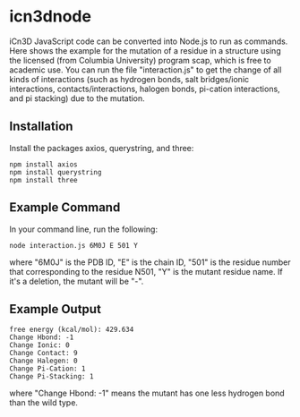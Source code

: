 icn3dnode
=========

iCn3D JavaScript code can be converted into Node.js to run as commands. Here shows the example for the mutation of a residue in a structure using the licensed (from Columbia University) program scap, which is free to academic use. You can run the file "interaction.js" to get the change of all kinds of interactions (such as hydrogen bonds, salt bridges/ionic interactions, contacts/interactions, halogen bonds, pi-cation interactions, and pi stacking) due to the mutation.

Installation
------------

Install the packages axios, querystring, and three:

    npm install axios
    npm install querystring
    npm install three

Example Command
---------------

In your command line, run the following:

    node interaction.js 6M0J E 501 Y

where "6M0J" is the PDB ID, "E" is the chain ID, "501" is the residue number that corresponding to the residue N501, "Y" is the mutant residue name. If it's a deletion, the mutant will be "-".


Example Output
--------------

    free energy (kcal/mol): 429.634
    Change Hbond: -1
    Change Ionic: 0
    Change Contact: 9
    Change Halegen: 0
    Change Pi-Cation: 1
    Change Pi-Stacking: 1

where "Change Hbond: -1" means the mutant has one less hydrogen bond than the wild type.

